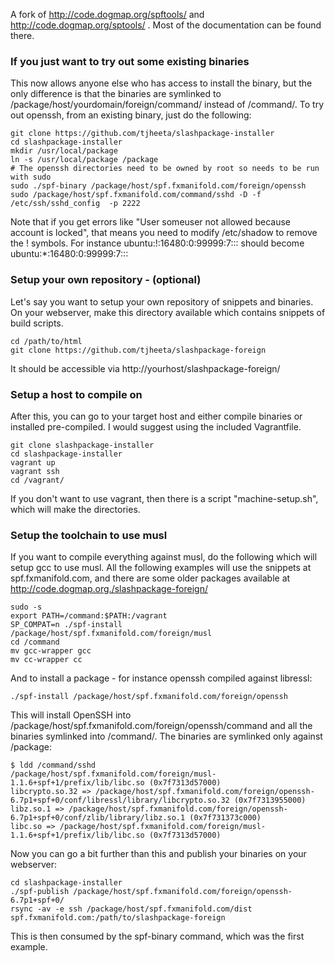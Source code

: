 A fork of http://code.dogmap.org/spftools/ and http://code.dogmap.org/sptools/ . Most of the documentation can be found there.

### If you just want to try out some existing binaries

This now allows anyone else who has access to install the binary, but the only difference is that the binaries are symlinked to /package/host/yourdomain/foreign/command/ instead of /command/. To try out openssh, from an existing binary, just do the following:
```
git clone https://github.com/tjheeta/slashpackage-installer
cd slashpackage-installer
mkdir /usr/local/package
ln -s /usr/local/package /package
# The openssh directories need to be owned by root so needs to be run with sudo
sudo ./spf-binary /package/host/spf.fxmanifold.com/foreign/openssh
sudo /package/host/spf.fxmanifold.com/command/sshd -D -f /etc/ssh/sshd_config  -p 2222
```

Note that if you get errors like "User someuser not allowed because account is locked", that means you need to modify /etc/shadow to remove the ! symbols. For instance 
ubuntu:!:16480:0:99999:7::: should become 
ubuntu:*:16480:0:99999:7:::

### Setup your own repository - (optional)
Let's say you want to setup your own repository of snippets and binaries. On your webserver, make this directory available which contains snippets of build scripts.
```
cd /path/to/html
git clone https://github.com/tjheeta/slashpackage-foreign
```

It should be accessible via http://yourhost/slashpackage-foreign/

### Setup a host to compile on 
After this, you can go to your target host and either compile binaries or installed pre-compiled. I would suggest using the included Vagrantfile.
```
git clone slashpackage-installer
cd slashpackage-installer
vagrant up
vagrant ssh
cd /vagrant/
```

If you don't want to use vagrant, then there is a script "machine-setup.sh", which will make the directories.

### Setup the toolchain to use musl
If you want to compile everything against musl, do the following which will setup gcc to use musl. All the following examples will use the snippets at spf.fxmanifold.com, and there are some older packages available at http://code.dogmap.org./slashpackage-foreign/
```
sudo -s
export PATH=/command:$PATH:/vagrant
SP_COMPAT=n ./spf-install /package/host/spf.fxmanifold.com/foreign/musl
cd /command
mv gcc-wrapper gcc
mv cc-wrapper cc
```

And to install a package - for instance openssh compiled against libressl:
```
./spf-install /package/host/spf.fxmanifold.com/foreign/openssh
```

This will install OpenSSH into /package/host/spf.fxmanifold.com/foreign/openssh/command and all the binaries symlinked into /command/. The binaries are symlinked only against /package:
```
$ ldd /command/sshd
/package/host/spf.fxmanifold.com/foreign/musl-1.1.6+spf+1/prefix/lib/libc.so (0x7f7313d57000)
libcrypto.so.32 => /package/host/spf.fxmanifold.com/foreign/openssh-6.7p1+spf+0/conf/libressl/library/libcrypto.so.32 (0x7f7313955000)
libz.so.1 => /package/host/spf.fxmanifold.com/foreign/openssh-6.7p1+spf+0/conf/zlib/library/libz.so.1 (0x7f731373c000)
libc.so => /package/host/spf.fxmanifold.com/foreign/musl-1.1.6+spf+1/prefix/lib/libc.so (0x7f7313d57000)
```

Now you can go a bit further than this and publish your binaries on your webserver:
```
cd slashpackage-installer
./spf-publish /package/host/spf.fxmanifold.com/foreign/openssh-6.7p1+spf+0/
rsync -av -e ssh /package/host/spf.fxmanifold.com/dist spf.fxmanifold.com:/path/to/slashpackage-foreign
```

This is then consumed by the spf-binary command, which was the first example.
